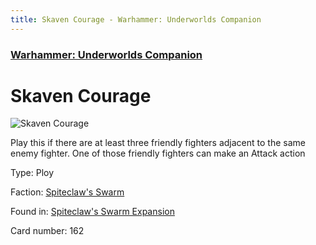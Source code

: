 ```yaml
---
title: Skaven Courage - Warhammer: Underworlds Companion
---
```


### [Warhammer: Underworlds Companion](https://guidokessels.github.io/wh-underworlds)

  

# Skaven Courage

![Skaven Courage](https://warhammerunderworlds.com/wp-content/uploads/sites/6/2018/02/162_ENG.png)

Play this if there are at least three friendly fighters adjacent to the same enemy fighter. One of those friendly fighters can make an Attack action

Type: Ploy

Faction: [Spiteclaw's Swarm](https://guidokessels.github.io/wh-underworlds/factions/spiteclaws-swarm)

Found in: [Spiteclaw's Swarm Expansion](https://guidokessels.github.io/wh-underworlds/locations/spiteclaws-swarm-expansion)

Card number: 162
